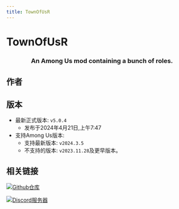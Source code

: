 ```yaml
---
title: TownOfUsR
---
```

# TownOfUsR

<div align="center">
<h3>An Among Us mod containing a bunch of roles.</h3>
</div>

<script setup>
import { VPTeamMembers } from 'vitepress/theme'

const members = [
  {
    avatar: '/Image/Donners.jpg',
    name: 'Donners',
    title: '开发者',
    links: [
      { icon: 'github', link: 'https://github.com/eDonnes124' },
    ]
  }
]
</script>

## 作者

<div align="center">
<VPTeamMembers size="small" :members="members" />
</div>

## 版本
- 最新正式版本: `v5.0.4`
  - 发布于2024年4月21日,上午7:47
- 支持Among Us版本:
    - 支持最新版本: `v2024.3.5`
    - 不支持的版本: `v2023.11.28`及更早版本。

## 相关链接
[![Github仓库](https://badgen.net/badge/Github/Repository/github?icon=github)](https://github.com/eDonnes124/Town-Of-Us-R)

[![Discord服务器](https://badgen.net/badge/Discord/Server/5662F6?icon=discord)](https://discord.gg/ugyc4EVUYZ)